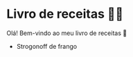 # Livro de receitas :man_cook:

Olá! Bem-vindo ao meu livro de receitas :wave:

* Strogonoff de frango
